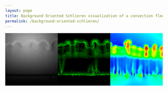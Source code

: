 ```yaml
---
layout: page
title: Background Oriented Schlieren visualization of a convection flow
permalink: /background-oriented-schlieren/
---
```


<img width="700" src="/img/bos.png">

<br/>

